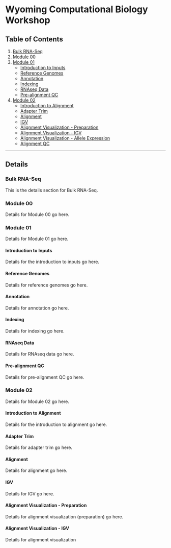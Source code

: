 # Wyoming Computational Biology Workshop

## Table of Contents
1. [Bulk RNA-Seq](#Bulk-RNA-Seq)
2. [Module 00](#setup)
3. [Module 01](#inputs)
   - [Introduction to Inputs](#introduction-to-inputs)
   - [Reference Genomes](#reference-genomes)
   - [Annotation](#annotation)
   - [Indexing](#indexing)
   - [RNAseq Data](#rnaseq-data)
   - [Pre-alignment QC](#pre-alignment-qc)
4. [Module 02](#alignments)
   - [Introduction to Alignment](#introduction-to-alignment)
   - [Adapter Trim](#adapter-trim)
   - [Alignment](#alignment)
   - [IGV](#igv)
   - [Alignment Visualization - Preparation](#alignment-visualization-preparation)
   - [Alignment Visualization - IGV](#alignment-visualization-igv)
   - [Alignment Visualization - Allele Expression](#alignment-visualization-allele-expression)
   - [Alignment QC](#alignment-qc)

---

## Details

### Bulk RNA-Seq
This is the details section for Bulk RNA-Seq.

### Module 00
Details for Module 00 go here.

### Module 01
Details for Module 01 go here.

#### Introduction to Inputs
Details for the introduction to inputs go here.

#### Reference Genomes
Details for reference genomes go here.

#### Annotation
Details for annotation go here.

#### Indexing
Details for indexing go here.

#### RNAseq Data
Details for RNAseq data go here.

#### Pre-alignment QC
Details for pre-alignment QC go here.

### Module 02
Details for Module 02 go here.

#### Introduction to Alignment
Details for the introduction to alignment go here.

#### Adapter Trim
Details for adapter trim go here.

#### Alignment
Details for alignment go here.

#### IGV
Details for IGV go here.

#### Alignment Visualization - Preparation
Details for alignment visualization (preparation) go here.

#### Alignment Visualization - IGV 
Details for alignment visualization







